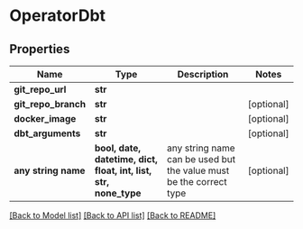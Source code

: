 # OperatorDbt


## Properties
Name | Type | Description | Notes
------------ | ------------- | ------------- | -------------
**git_repo_url** | **str** |  | 
**git_repo_branch** | **str** |  | [optional] 
**docker_image** | **str** |  | [optional] 
**dbt_arguments** | **str** |  | [optional] 
**any string name** | **bool, date, datetime, dict, float, int, list, str, none_type** | any string name can be used but the value must be the correct type | [optional]

[[Back to Model list]](../README.md#documentation-for-models) [[Back to API list]](../README.md#documentation-for-api-endpoints) [[Back to README]](../README.md)


